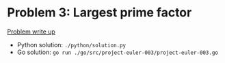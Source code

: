 # Problem 3: Largest prime factor

[Problem write up](https://projecteuler.net/problem=3)

- Python solution: `./python/solution.py`
- Go solution: `go run ./go/src/project-euler-003/project-euler-003.go`

